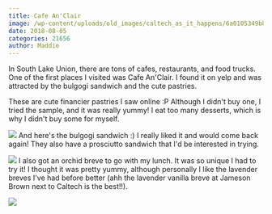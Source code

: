 ```yaml
---
title: Cafe An'Clair
image: /wp-content/uploads/old_images/caltech_as_it_happens/6a0105349b8251970b022ad39f0f7a200b.jpg
date: 2018-08-05
categories: 21656
author: Maddie
---
```


In South Lake Union, there are tons of cafes, restaurants, and food trucks. One of the first places I visited was Cafe An'Clair. I found it on yelp and was attracted by the bulgogi sandwich and the cute pastries.

These are cute financier pastries I saw online :P Although I didn't buy one, I tried the sample, and it was really yummy! I eat too many desserts, which is why I didn't buy some for myself.


![](/old_images/caltech_as_it_happens/6a0105349b8251970b022ad39f0f86200b.jpg)
And here's the bulgogi sandwich :) I really liked it and would come back again! They also have a prosciutto sandwich that I'd be interested in trying.


![](/old_images/caltech_as_it_happens/6a0105349b8251970b022ad39f0f96200b.jpg)
I also got an orchid breve to go with my lunch. It was so unique I had to try it! I thought it was pretty yummy, although personally I like the lavender breves I've had before better (ahh the lavender vanilla breve at Jameson Brown next to Caltech is the best!!).


![](/old_images/6a01b8d28f2857970c022ad39f0fe3200b-pi.jpg)
